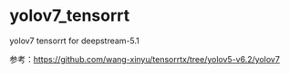 # yolov7_tensorrt

yolov7 tensorrt for deepstream-5.1

参考：https://github.com/wang-xinyu/tensorrtx/tree/yolov5-v6.2/yolov7
